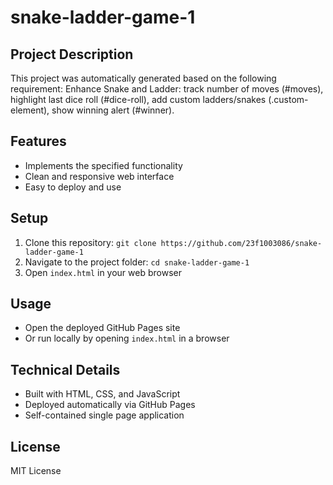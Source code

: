 # snake-ladder-game-1

## Project Description
This project was automatically generated based on the following requirement:
Enhance Snake and Ladder: track number of moves (#moves), highlight last dice roll (#dice-roll), add custom ladders/snakes (.custom-element), show winning alert (#winner).

## Features
- Implements the specified functionality
- Clean and responsive web interface
- Easy to deploy and use

## Setup
1. Clone this repository: `git clone https://github.com/23f1003086/snake-ladder-game-1`
2. Navigate to the project folder: `cd snake-ladder-game-1`
3. Open `index.html` in your web browser

## Usage
- Open the deployed GitHub Pages site
- Or run locally by opening `index.html` in a browser

## Technical Details
- Built with HTML, CSS, and JavaScript
- Deployed automatically via GitHub Pages
- Self-contained single page application

## License
MIT License
